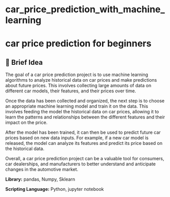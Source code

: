 # car_price_prediction_with_machine_learning
# car price prediction for beginners

## 🚀 Brief Idea
The goal of a car price prediction project is to use machine learning algorithms to analyze historical data on car prices and make predictions about future prices. This involves collecting large amounts of data on different car models, their features, and their prices over time.

Once the data has been collected and organized, the next step is to choose an appropriate machine learning model and train it on the data. This involves feeding the model the historical data on car prices, allowing it to learn the patterns and relationships between the different features and their impact on the price.

After the model has been trained, it can then be used to predict future car prices based on new data inputs. For example, if a new car model is released, the model can analyze its features and predict its price based on the historical data.

Overall, a car price prediction project can be a valuable tool for consumers, car dealerships, and manufacturers to better understand and anticipate changes in the automotive market.

**Library:** pandas, Numpy, Sklearn

**Scripting Language:** Python, jupyter notebook





